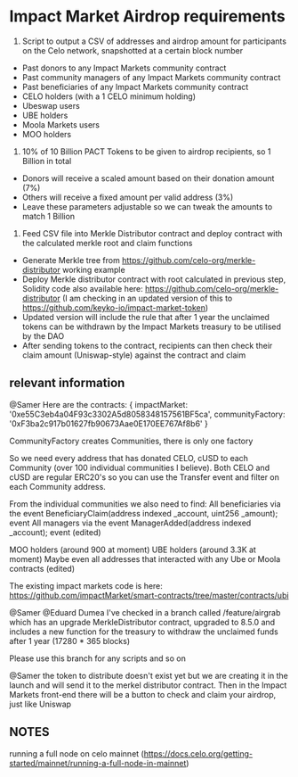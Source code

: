 # Impact Market Airdrop requirements
1. Script to output a CSV of addresses and airdrop amount for participants on the Celo network, snapshotted at a certain block number
  * Past donors to any Impact Markets community contract
  * Past community managers of any Impact Markets community contract
  * Past beneficiaries of any Impact Markets community contract
  * CELO holders (with a 1 CELO minimum holding)
  * Ubeswap users
  * UBE holders
  * Moola Markets users
  * MOO holders
1. 10% of 10 Billion PACT Tokens to be given to airdrop recipients, so 1 Billion in total
  * Donors will receive a scaled amount based on their donation amount (7%)
  * Others will receive a fixed amount per valid address (3%)
  * Leave these parameters adjustable so we can tweak the amounts to match 1 Billion
1. Feed CSV file into Merkle Distributor contract and deploy contract with the calculated merkle root and claim functions
  * Generate Merkle tree from https://github.com/celo-org/merkle-distributor working example
  * Deploy Merkle distributor contract with root calculated in previous step, Solidity code also available here: https://github.com/celo-org/merkle-distributor (I am checking in an updated version of this to https://github.com/keyko-io/impact-market-token)
  * Updated version will include the rule that after 1 year the unclaimed tokens can be withdrawn by the Impact Markets treasury to be utilised by the DAO
  * After sending tokens to the contract, recipients can then check their claim amount (Uniswap-style) against the contract and claim

## relevant information
@Samer Here are the contracts:
{
  impactMarket: '0xe55C3eb4a04F93c3302A5d8058348157561BF5ca',
  communityFactory: '0xF3ba2c917b01627fb90673Aae0E170EE767Af8b6'
}

CommunityFactory creates Communities, there is only one factory

So we need every address that has donated CELO, cUSD to each Community (over 100 individual communities I believe). Both CELO and cUSD are regular ERC20's so you can use the Transfer event and filter on each Community address.

From the individual communities we also need to find:
All beneficiaries via the event BeneficiaryClaim(address indexed _account, uint256 _amount);  event
All managers via the event ManagerAdded(address indexed _account); event
(edited)

MOO holders (around 900 at moment)
UBE holders (around 3.3K at moment)
Maybe even all addresses that interacted with any Ube or Moola contracts (edited)


The existing impact markets code is here: https://github.com/impactMarket/smart-contracts/tree/master/contracts/ubi

@Samer @Eduard Dumea I've checked in a branch called /feature/airgrab which has an upgrade MerkleDistributor contract, upgraded to 8.5.0 and includes a new function for the treasury to withdraw the unclaimed funds after 1 year (17280 * 365 blocks)

Please use this branch for any scripts and so on

@Samer the token to distribute doesn't exist yet but we are creating it in the launch and will send it to the merkel distributor contract. Then in the Impact Markets front-end there will be a button to check and claim your airdrop, just like Uniswap



## NOTES
running a full node on celo mainnet (https://docs.celo.org/getting-started/mainnet/running-a-full-node-in-mainnet)
